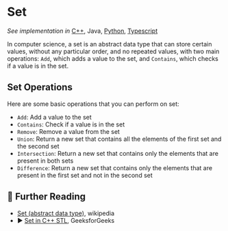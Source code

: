 # Set

*See implementation in*
[C++](/concepts/cpp/set/README.md),
Java,
[Python](/concepts/python/set/README.md),
[Typescript](/concepts/typescript/set/README.md)

In computer science, a set is an abstract data type that can store certain values, without any particular order, and no repeated values, with two main operations: `Add`, which adds a value to the set, and `Contains`, which checks if a value is in the set.

## Set Operations 

Here are some basic operations that you can perform on set:

* `Add`: Add a value to the set
* `Contains`: Check if a value is in the set
* `Remove`: Remove a value from the set
* `Union`: Return a new set that contains all the elements of the first set and the second set
* `Intersection`: Return a new set that contains only the elements that are present in both sets
* `Difference`: Return a new set that contains only the elements that are present in the first set and not in the second set


## 🔗 Further Reading

* [Set (abstract data type)](https://en.wikipedia.org/wiki/Set_(abstract_data_type)), wikipedia
* ▶️ [Set in C++ STL](https://www.youtube.com/watch?v=4FJrP6aAwSs&ab_channel=Codevolution), GeeksforGeeks